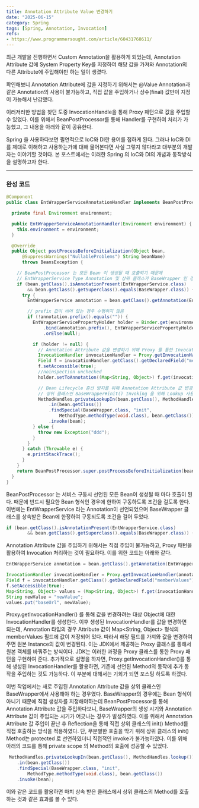 ```yaml
---
title: Annotation Attribute Value 변경하기
date: "2025-06-15"
category: Spring
tags: [Spring, Annotation, Invocation]
refs:
- https://www.programmersought.com/article/60431768611/
---
```


최근 개발을 진행하면서 Custom Annotation을 활용하게 되었는데, Annotation Attribute 값에 System Property Key를 지정하여
해당 값을 가져와 Annotation의 다른 Attribute에 주입해야만 하는 일이 생겼다.

확인해보니 Annotation Attribute에 값을 지정하기 위해서는 @Value Annotation과 같은 Annotation의 사용이 불가능하고,
직접 값을 주입하거나 상수(final) 값만이 지정이 가능해서 난감했다.

이러저러한 방법을 찾던 도중 InvocationHandle을 통해 Proxy 패턴으로 값을 주입할 수 있었다.
이를 위해서 BeanPostProcessor를 통해 Handler를 구현하여 처리가 가능했고, 그 내용을 아래와 같이 공유한다.

Spring 을 사용하다보면 필연적으로 IoC와 DI란 용어를 접하게 된다.
그러나 IoC와 DI를 제대로 이해하고 사용하는가에 대해 물어본다면 사실 그렇지 않다라고 대부분의 개발자는 이야기할 것이다.
본 포스트에서는 이러한 Spring 의 IoC와 DI의 개념과 동작방식을 설명하고자 한다.

---

### 완성 코드
```java
@Component
public class EntWrapperServiceAnnotationHandler implements BeanPostProcessor {

  private final Environment environment;

  public EntWrapperServiceAnnotationHandler(Environment environment) {
    this.environment = environment;
  }

  @Override
  public Object postProcessBeforeInitialization(Object bean,
      @SuppressWarnings("NullableProblems") String beanName)
      throws BeansException {

    // BeanPostProcessor 는 모든 Bean 이 생성될 때 호출되기 때문에
    // EntWrapperService Type Annotation 및 상위 클래스가 BaseWrapper 인 경우에만 수행되도록 조건 처리
    if (bean.getClass().isAnnotationPresent(EntWrapperService.class)
        && bean.getClass().getSuperclass().equals(BaseWrapper.class)) {
      try {
        EntWrapperService annotation = bean.getClass().getAnnotation(EntWrapperService.class);

        // prefix 값이 비어 있는 경우 수행하지 않음
        if (!annotation.prefix().equals("")) {
          EntWrapperServicePropertyHolder holder = Binder.get(environment)
              .bind(annotation.prefix(), EntWrapperServicePropertyHolder.class)
              .orElse(null);

          if (holder != null) {
            // Annotation Attribute 값을 변경하기 위해 Proxy 를 통한 Invocation 처리
            InvocationHandler invocationHandler = Proxy.getInvocationHandler(annotation);
            Field f = invocationHandler.getClass().getDeclaredField("memberValues");
            f.setAccessible(true);
            //noinspection unchecked
            holder.setToAnnotation((Map<String, Object>) f.get(invocationHandler));

            // Bean Lifecycle 혼선 방지를 위해 Annotation Attribute 값 변경 후 직접 Bean Init 수행
            // 상위 클래스인 BaseWrapper#init() Invoking 을 위해 Lookup 사용
            MethodHandles.privateLookupIn(bean.getClass(), MethodHandles.lookup())
                .in(bean.getClass())
                .findSpecial(BaseWrapper.class, "init",
                    MethodType.methodType(void.class), bean.getClass())
                .invoke(bean);
          } else {
            throw new Exception("ddd");
          }
        }
      } catch (Throwable e) {
        e.printStackTrace();
      }
    }
    return BeanPostProcessor.super.postProcessBeforeInitialization(bean, beanName);
  }
}
```

BeanPostProcessor 는 서비스 구동시 선언된 모든 Bean이 생성될 때 마다 호출이 된다.
때문에 반드시 필요한 Bean 형식인 경우에 한하여 구동하도록 조건을 걸도록 한다. 이번에는 EntWrapperService 라는 Annotation이 선언되었으며
BaseWrapper 클래스를 상속받은 Bean에 한정하여 구동되도록 조건을 걸어 두었다.
```java
if (bean.getClass().isAnnotationPresent(EntWrapperService.class)
        && bean.getClass().getSuperclass().equals(BaseWrapper.class)) { }
```

Annotation Attribute 값을 주입하기 위해서는 직접 주입이 불가능하고, Proxy 패턴을 활용하여
Invocation 처리하는 것이 필요하다. 이를 위한 코드는 아래와 같다.
```java
EntWrapperService annotation = bean.getClass().getAnnotation(EntWrapperService.class);

InvocationHandler invocationHandler = Proxy.getInvocationHandler(annotation);
Field f = invocationHandler.getClass().getDeclaredField("memberValues");
f.setAccessible(true);
Map<String, Object> values = (Map<String, Object>) f.get(invocationHandler);
String newValue = "newValue";
values.put("baseUrl", newValue);
```

Proxy.getInvocationHandler() 를 통해 값을 변경하려는 대상 Object에 대한 InvocationHandler를 생성한다. 
이후 생성된 InvocationHandler를 값을 변경하면 되는데, Annotation 타입의 경우 Attribute 값이 Map<String, Object> 형식의
memberValues 필드에 값이 저장되어 있다. 따라서 해당 필드를 가져와 값을 변경하여 주면 원본 Instance의 값이 변경된다.
이는 JDK에서 제공하는 Proxy 클래스를 통해서 원본 객체를 바꿔주는 방식이다. JDK는 이러한 과정을 Proxy 클래스를 통한 Proxy 패턴을 구현하여 준다.
추가적으로 설명을 하자면, Proxy.getInvocationHandler()를 통해 생성된 InvocationHandler를 활용하면, 기존에 선언된
Method의 동작에 추가 동작을 주입하는 것도 가능하다. 이 부분에 대해서는 기회가 되면 포스팅 하도록 하겠다.

이번 작업에서는 새로 주입된 Annotation Attribute 값을 상위 클래스인 BaseWrapper에서 사용해야 하는 경우였다.
BaseWrapper의 경우에는 Bean 형식이 아니기 때문에 직접 생성자를 지정해야하는데 BeanPostProcessor를 통해 Annotation Attribute 값을
주입하다보니, BaseWrapper의 생성 시기와 Annotation Attribute 값이 주입되는 시기가 어긋나는 경우가 발생하였다.
이를 위해서 Annotation Attribute 값 주입이 끝난 후 Reflection을 통해 직접 상위 클래스의 init() Method를 직접 호출하는 방식을
적용하였다. 단, 무분별한 호출을 막기 위해 상위 클래스의 init() Method는 protected 로 선언하였더니 직접적인 invoke가 불가능하였다.
이를 위해 아래의 코드를 통해 private scope 의 Method의 호출에 성공할 수 있었다.
```java
 MethodHandles.privateLookupIn(bean.getClass(), MethodHandles.lookup())
    .in(bean.getClass())
    .findSpecial(BaseWrapper.class, "init",
        MethodType.methodType(void.class), bean.getClass())
    .invoke(bean);
```
이와 같은 코드를 활용하면 마치 상속 받은 클래스에서 상위 클래스의 Method를 호출하는 것과 같은 효과를 볼 수 있다.